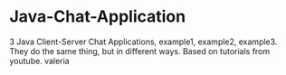 # Java-Chat-Application
3 Java Client-Server Chat Applications, example1, example2, example3. They do the same thing, but in different ways. Based on tutorials from youtube.
valeria